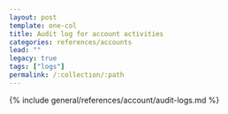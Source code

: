 ```yaml
---
layout: post
template: one-col
title: Audit log for account activities
categories: references/accounts
lead: ""
legacy: true
tags: ["logs"]
permalink: /:collection/:path
---
```




{% include general/references/account/audit-logs.md %}
